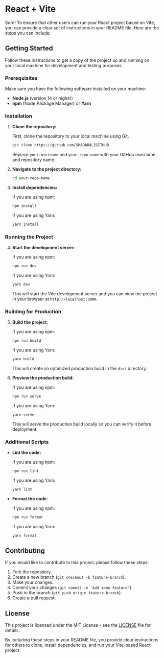 # React + Vite
Sure! To ensure that other users can run your React project based on Vite, you can provide a clear set of instructions in your README file. Here are the steps you can include:

## Getting Started

Follow these instructions to get a copy of the project up and running on your local machine for development and testing purposes.

### Prerequisites

Make sure you have the following software installed on your machine:

- **Node.js** (version 14 or higher)
- **npm** (Node Package Manager) or **Yarn**

### Installation

1. **Clone the repository:**

   First, clone the repository to your local machine using Git.

   ```sh
   git clone https://github.com/SHADABALIGITHUB
   ```

   Replace `your-username` and `your-repo-name` with your GitHub username and repository name.

2. **Navigate to the project directory:**

   ```sh
   cd your-repo-name
   ```

3. **Install dependencies:**

   If you are using npm:

   ```sh
   npm install
   ```

   If you are using Yarn:

   ```sh
   yarn install
   ```

### Running the Project

4. **Start the development server:**

   If you are using npm:

   ```sh
   npm run dev
   ```

   If you are using Yarn:

   ```sh
   yarn dev
   ```

   This will start the Vite development server and you can view the project in your browser at `http://localhost:3000`.

### Building for Production

5. **Build the project:**

   If you are using npm:

   ```sh
   npm run build
   ```

   If you are using Yarn:

   ```sh
   yarn build
   ```

   This will create an optimized production build in the `dist` directory.

6. **Preview the production build:**

   If you are using npm:

   ```sh
   npm run serve
   ```

   If you are using Yarn:

   ```sh
   yarn serve
   ```

   This will serve the production build locally so you can verify it before deployment.

### Additional Scripts

- **Lint the code:**

  If you are using npm:

  ```sh
  npm run lint
  ```

  If you are using Yarn:

  ```sh
  yarn lint
  ```

- **Format the code:**

  If you are using npm:

  ```sh
  npm run format
  ```

  If you are using Yarn:

  ```sh
  yarn format
  ```

## Contributing

If you would like to contribute to this project, please follow these steps:

1. Fork the repository.
2. Create a new branch (`git checkout -b feature-branch`).
3. Make your changes.
4. Commit your changes (`git commit -m 'Add some feature'`).
5. Push to the branch (`git push origin feature-branch`).
6. Create a pull request.

## License

This project is licensed under the MIT License - see the [LICENSE](LICENSE) file for details.

By including these steps in your README file, you provide clear instructions for others to clone, install dependencies, and run your Vite-based React project.